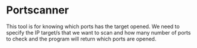 # Portscanner
This tool is for knowing which ports has the target opened.
We need to specify the IP target/s that we want to scan and how many number of ports to check and the program will return which ports are opened.
